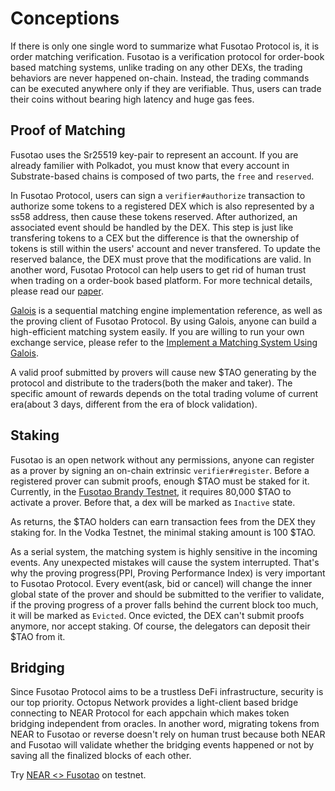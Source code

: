 # Conceptions

If there is only one single word to summarize what Fusotao Protocol is, it is order matching verification. Fusotao is a verification protocol for order-book based matching systems, unlike trading on any other DEXs, the trading behaviors are never happened on-chain. Instead, the trading commands can be executed anywhere only if they are verifiable. Thus, users can trade their coins without bearing high latency and huge gas fees.

## Proof of Matching

Fusotao uses the Sr25519 key-pair to represent an account. If you are already familier with Polkadot, you must know that every account in Substrate-based chains is composed of two parts, the `free` and `reserved`.

In Fusotao Protocol, users can sign a `verifier#authorize` transaction to authorize some tokens to a registered DEX which is also represented by a ss58 address, then cause these tokens reserved. After authorized, an associated event should be handled by the DEX. This step is just like transfering tokens to a CEX but the difference is that the ownership of tokens is still within the users' account and never transfered. To update the reserved balance, the DEX must prove that the modifications are valid. In another word, Fusotao Protocol can help users to get rid of human trust when trading on a order-book based platform. For more technical details, please read our [paper](https://www.fusotao.org/fusotao-greenbook.pdf).

[Galois](https://github.com/uinb/galois) is a sequential matching engine implementation reference, as well as the proving client of Fusotao Protocol. By using Galois, anyone can build a high-efficient matching system easily. If you are willing to run your own exchange service, please refer to the [Implement a Matching System Using Galois](/guide-to-implement-a-broker).

A valid proof submitted by provers will cause new $TAO generating by the protocol and distribute to the traders(both the maker and taker). The specific amount of rewards depends on the total trading volume of current era(about 3 days, different from the era of block validation).

## Staking

Fusotao is an open network without any permissions, anyone can register as a prover by signing an on-chain extrinsic `verifier#register`. Before a registered prover can submit proofs, enough $TAO must be staked for it. Currently, in the [Fusotao Brandy Testnet](https://app.brandy.fusotao.org), it requires 80,000 $TAO to activate a prover. Before that, a dex will be marked as `Inactive` state.

As returns, the $TAO holders can earn transaction fees from the DEX they staking for. In the Vodka Testnet, the minimal staking amount is 100 $TAO.

As a serial system, the matching system is highly sensitive in the incoming events. Any unexpected mistakes will cause the system interrupted. That's why the proving progress(PPI, Proving Performance Index) is very important to Fusotao Protocol. Every event(ask, bid or cancel) will change the inner global state of the prover and should be submitted to the verifier to validate, if the proving progress of a prover falls behind the current block too much, it will be marked as `Evicted`. Once evicted, the DEX can't submit proofs anymore, nor accept staking. Of course, the delegators can deposit their $TAO from it.


## Bridging

Since Fusotao Protocol aims to be a trustless DeFi infrastructure, security is our top priority. Octopus Network provides a light-client based bridge connecting to NEAR Protocol for each appchain which makes token bridging independent from oracles. In another word, migrating tokens from NEAR to Fusotao or reverse doesn't rely on human trust because both NEAR and Fusotao will validate whether the bridging events happened or not by saving all the finalized blocks of each other.

Try [NEAR <> Fusotao](https://testnet.oct.network/bridge/near/fusotao) on testnet.
